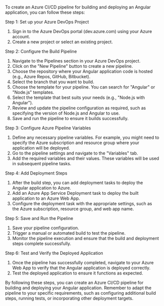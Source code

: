 
To create an Azure CI/CD pipeline for building and deploying an Angular application, you can follow these steps:

Step 1: Set up your Azure DevOps Project

1.  Sign in to the Azure DevOps portal (dev.azure.com) using your Azure account.
2.  Create a new project or select an existing project.

Step 2: Configure the Build Pipeline

1.  Navigate to the Pipelines section in your Azure DevOps project.
2.  Click on the "New Pipeline" button to create a new pipeline.
3.  Choose the repository where your Angular application code is hosted (e.g., Azure Repos, GitHub, Bitbucket).
4.  Select the branch that you want to build.
5.  Choose the template for your pipeline. You can search for "Angular" or "Node.js" templates.
6.  Select the template that best suits your needs (e.g., "Node.js with Angular").
7.  Review and update the pipeline configuration as required, such as specifying the version of Node.js and Angular to use.
8.  Save and run the pipeline to ensure it builds successfully.

Step 3: Configure Azure Pipeline Variables

1.  Define any necessary pipeline variables. For example, you might need to specify the Azure subscription and resource group where your application will be deployed.
2.  Go to the pipeline settings and navigate to the "Variables" tab.
3.  Add the required variables and their values. These variables will be used in subsequent pipeline tasks.

Step 4: Add Deployment Steps

1.  After the build step, you can add deployment tasks to deploy the Angular application to Azure.
2.  Add an Azure App Service Deployment task to deploy the built application to an Azure Web App.
3.  Configure the deployment task with the appropriate settings, such as the Azure subscription, resource group, and web app name.

Step 5: Save and Run the Pipeline

1.  Save your pipeline configuration.
2.  Trigger a manual or automated build to test the pipeline.
3.  Monitor the pipeline execution and ensure that the build and deployment steps complete successfully.

Step 6: Test and Verify the Deployed Application

1.  Once the pipeline has successfully completed, navigate to your Azure Web App to verify that the Angular application is deployed correctly.
2.  Test the deployed application to ensure it functions as expected.

By following these steps, you can create an Azure CI/CD pipeline for building and deploying your Angular application. Remember to adapt the pipeline to your specific requirements, such as configuring additional build steps, running tests, or incorporating other deployment targets.